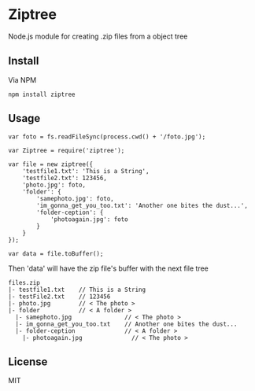 Ziptree
=======

Node.js module for creating .zip files from a object tree

## Install ##
Via NPM

    npm install ziptree
    
## Usage ##

    var foto = fs.readFileSync(process.cwd() + '/foto.jpg');

    var Ziptree = require('ziptree');
    
    var file = new ziptree({
    	'testfile1.txt': 'This is a String',
    	'testfile2.txt': 123456,
    	'photo.jpg': foto,
    	'folder': {
    		'samephoto.jpg': foto,
    		'im_gonna_get_you_too.txt': 'Another one bites the dust...',
    		'folder-ception': {
    			'photoagain.jpg': foto
    		}
    	}
    });
    
    var data = file.toBuffer();
    
Then 'data' will have the zip file's buffer with the next file tree

    files.zip
    |- testfile1.txt    // This is a String
    |- testFile2.txt    // 123456
    |- photo.jpg        // < The photo >
    |- folder           // < A folder >
      |- samephoto.jpg               // < The photo >
      |- im_gonna_get_you_too.txt    // Another one bites the dust...
      |- folder-ception              // < A folder >
        |- photoagain.jpg              // < The photo >
    
## License ##

MIT
